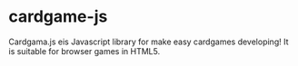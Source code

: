 # cardgame-js
Cardgama.js eis Javascript library for make easy cardgames developing! It is suitable for browser games in HTML5.
